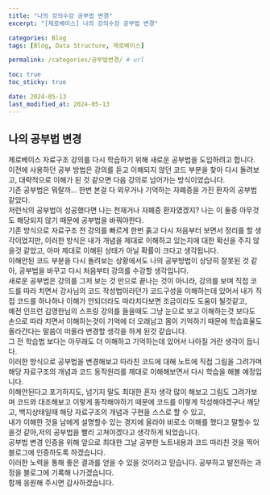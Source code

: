 ```yaml
---
title: "나의 강의수강 공부법 변경"
excerpt: "[제로베이스] 나의 강의수강 공부법 변경"

categories: Blog
tags: [Blog, Data Structure, 제로베이스]

permalink: /categories/공부법변경/ # url

toc: true
toc_sticky: true

date: 2024-05-13
last_modified_at: 2024-05-13
---
```


## 나의 공부법 변경
제로베이스 자료구조 강의를 다시 학습하기 위해 새로운 공부법을 도입하려고 합니다.<br>
이전에 사용하던 공부 방법은 강의를 듣고 이해되지 않던 코드 부분을 찾아 다시 돌려보고, 대략적으로 이해가 된 것 같으면 다음 강의로 넘어가는 방식이었습니다. <br>
기존 공부법은 뭐랄까... 한번 본걸 다 외우거나 기억하는 자폐증을 가진 환자의 공부법 같았다.<br>
저런식의 공부법이 성공했다면 나는 천재거나 자폐증 환자였겠지? 나는 이 둘중 아무것도 해당되지 않기 때문에 공부법을 바꿔야한다.<br>
기존 방식으로 자료구조 전 강의를 빠르게 한번 훍고 다시 처음부터 보면서 정리를 할 생각이었지만, 이러한 방식은 내가 개념을 제대로 이해하고 있는지에 대한 확신을 주지 않을것 같았고, 아마 제대로 이해된 상태가 아닐 확률이 크다고 생각됩니다.<br>
이해안된 코드 부분을 다시 돌려보는 상황에서도 나의 공부방법이 상당히 잘못된 것 같아, 공부법을 바꾸고 다시 처음부터 강의를 수강할 생각입니다. <br>
새로운 공부법은 강의를 그저 보는 것 만으로 끝나는 것이 아니라, 강의를 보며 직접 코드를 따라 치면서 강사님의 코드 작성법이라던가 코드구성을 이해하는데 있어서 내가 직접 코드를 하나하나 이해가 안되더라도 따라치다보면 조금이라도 도움이 될것같고, <br>
예전 인프런 김영한님의 스프링 강의를 들을때도 그냥 눈으로 보고 이해하는것 보다도 손으로 따라 치면서 이해하는것이 기억에 더 오래남고 몸이 기억하기 때문에 학습효율도 올라간다는 말씀이 떠올라 변경할 생각을 하게 된것 같습니다. <br>
그 전 학습법 보다는 아무래도 더 이해하고 기억하는데 있어서 나아질 거란 생각이 듭니다.<br>
이러한 방식으로 공부법을 변경해보고 따라친 코드에 대해 노트에 직접 그림을 그려가며 해당 자료구조의 개념과 코드 동작원리를 제대로 이해해보면서 다시 학습을 해볼 예정입니다. <br>
이해안된다고 포기하지도, 넘기지 말도 최대한 혼자 생각 많이 해보고 그림도 그려가보며 코드와 대조해보고 이렇게 동작해야하기 때문에 코드를 이렇게 작성해야겠구나 깨닫고, 백지상태일때 해당 자료구조의 개념과 구현을 스스로 할 수 있고,<br> 
내가 이해한 것을 남에게 설명할수 있는 경지에 올라야 비로소 이해를 했다고 말할수 있을것 같아,저의 공부법을 빨리 고쳐야겠다고 생각하게 되었습니다. <br>
공부법 변경 인증을 위해 앞으로 최대한 그날 공부한 노트내용과 코드 따라친 것을 찍어 블로그에 인증하도록 하겠습니다. <br>
이러한 노력을 통해 좋은 결과를 얻을 수 있을 것이라고 믿습니다. 공부하고 발전하는 과정을 블로그에 기록해 나가겠습니다. <br>
함께 응원해 주시면 감사하겠습니다.<br>
